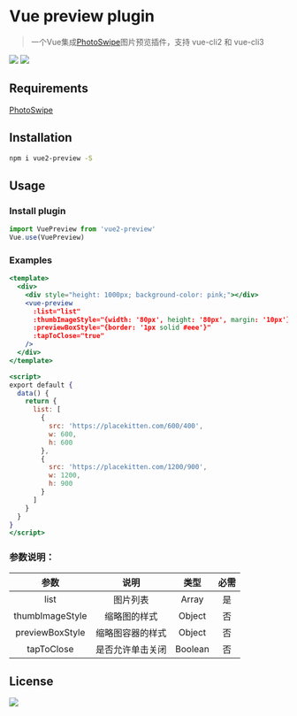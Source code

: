 # Vue preview plugin

> 一个Vue集成[PhotoSwipe](https://github.com/dimsemenov/PhotoSwipe)图片预览插件，支持 vue-cli2 和 vue-cli3

![](https://img.shields.io/npm/dm/vue2-preview.svg)
![](https://img.shields.io/npm/v/vue2-preview.svg)

## Requirements

[PhotoSwipe](https://github.com/dimsemenov/PhotoSwipe)

## Installation

```bash
npm i vue2-preview -S
```

## Usage

### Install plugin

``` javascript
import VuePreview from 'vue2-preview'
Vue.use(VuePreview)
```

### Examples

```jsx
<template>
  <div>
    <div style="height: 1000px; background-color: pink;"></div>
    <vue-preview
      :list="list"
      :thumbImageStyle="{width: '80px', height: '80px', margin: '10px'}"
      :previewBoxStyle="{border: '1px solid #eee'}"
      :tapToClose="true"
    />
  </div>
</template>

<script>
export default {
  data() {
    return {
      list: [
        {
          src: 'https://placekitten.com/600/400',
          w: 600,
          h: 600
        },
        {
          src: 'https://placekitten.com/1200/900',
          w: 1200,
          h: 900
        }
      ]
    }
  }
}
</script>

```

### 参数说明：

| 参数  | 说明  |  类型  |  必需
| :--: | :--: | :--:  | :--:
| list      |图片列表       |   Array  |    是
| thumbImageStyle     |缩略图的样式|   Object |    否
| previewBoxStyle     |缩略图容器的样式|   Object |    否
| tapToClose     |是否允许单击关闭|   Boolean |    否

## License

![](https://img.shields.io/badge/license-MIT-blue.svg)
